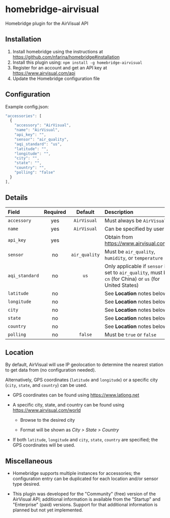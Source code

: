 # homebridge-airvisual

Homebridge plugin for the AirVisual API

## Installation

1. Install homebridge using the instructions at https://github.com/nfarina/homebridge#installation
2. Install this plugin using: `npm install -g homebridge-airvisual`
3. Register for an account and get an API key at https://www.airvisual.com/api
4. Update the Homebridge configuration file

## Configuration

Example config.json:

```js
"accessories": [
  {
    "accessory": "AirVisual",
    "name": "AirVisual",
    "api_key": "",
    "sensor": "air_quality",
    "aqi_standard": "us",
    "latitude": "",
    "longitude": "",
    "city": "",
    "state": "",
    "country": "",
    "polling": "false"
  }
],
```

## Details

Field | Required | Default | Description
:--- | :---: | :---: | :---
`accessory` | yes | `AirVisual` | Must always be `AirVisual`
`name` | yes | `AirVisual` | Can be specified by user
`api_key` | yes | | Obtain from https://www.airvisual.com/api
`sensor` | no | `air_quality` | Must be `air_quality`, `humidity`, or `temperature`
`aqi_standard` | no | `us` | Only applicable if `sensor` is set to `air_quality`, must be `cn` (for China) or `us` (for United States) 
`latitude` | no | | See **Location** notes below
`longitude` | no | | See **Location** notes below
`city` | no | | See **Location** notes below
`state` | no | | See **Location** notes below
`country` | no | | See **Location** notes below
`polling` | no | `false` | Must be `true` or `false`

## Location

By default, AirVisual will use IP geolocation to determine the nearest station to get data from (no configuration needed).

Alternatively, GPS coordinates (`latitude` and `longitude`) or a specific city (`city`, `state`, and `country`) can be used.

* GPS coordinates can be found using https://www.latlong.net

* A specific city, state, and country can be found using https://www.airvisual.com/world

  * Browse to the desired city

  * Format will be shown as *City > State > Country*

* If both `latitude`, `longitude` and `city`, `state`, `country` are specified; the GPS coordinates will be used.

## Miscellaneous

* Homebridge supports multiple instances for accessories; the configuration entry can be duplicated for each location and/or sensor type desired.

* This plugin was developed for the "Community" (free) version of the AirVisual API; additional information is available from the "Startup" and "Enterprise" (paid) versions. Support for that additional information is planned but not yet implemented.
